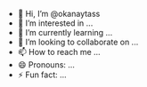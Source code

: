 - 👋 Hi, I’m @okanaytass
- 👀 I’m interested in ...
- 🌱 I’m currently learning ...
- 💞️ I’m looking to collaborate on ...
- 📫 How to reach me ...
- 😄 Pronouns: ...
- ⚡ Fun fact: ...

<!---
okanaytass/okanaytass is a ✨ special ✨ repository because its `README.md` (this file) appears on your GitHub profile.
You can click the Preview link to take a look at your changes.
--->
